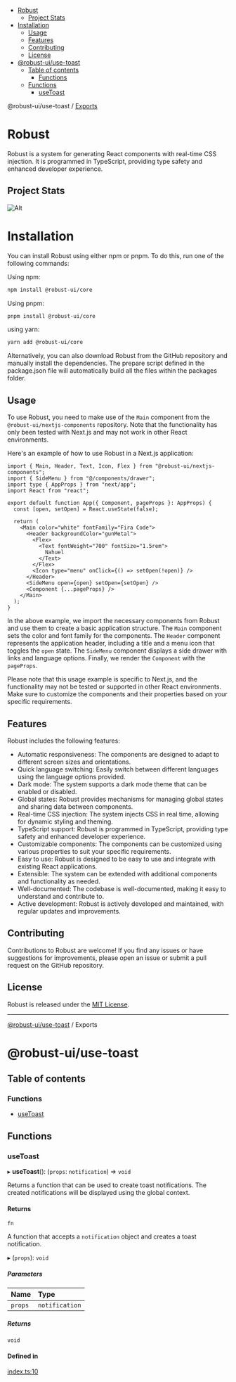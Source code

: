 <!-- START doctoc generated TOC please keep comment here to allow auto update -->
<!-- DON'T EDIT THIS SECTION, INSTEAD RE-RUN doctoc TO UPDATE -->

- [Robust](#robust)
  - [Project Stats](#project-stats)
- [Installation](#installation)
  - [Usage](#usage)
  - [Features](#features)
  - [Contributing](#contributing)
  - [License](#license)
- [@robust-ui/use-toast](#robust-uiuse-toast)
  - [Table of contents](#table-of-contents)
    - [Functions](#functions)
  - [Functions](#functions-1)
    - [useToast](#usetoast)

<!-- END doctoc generated TOC please keep comment here to allow auto update -->


<a name="readmemd"></a>

@robust-ui/use-toast / [Exports](#modulesmd)

# Robust

Robust is a system for generating React components with real-time CSS injection. It is programmed in TypeScript, providing type safety and enhanced developer experience.

## Project Stats

![Alt](https://repobeats.axiom.co/api/embed/57761159b119284992a2370b719d8f8fe9c07e34.svg "Repobeats analytics image")

# Installation

You can install Robust using either npm or pnpm. To do this, run one of the following commands:

Using npm:

```bash
npm install @robust-ui/core
```

Using pnpm:

```bash
pnpm install @robust-ui/core
```

using yarn:

```bash
yarn add @robust-ui/core
```

Alternatively, you can also download Robust from the GitHub repository and manually install the dependencies. The prepare script defined in the package.json file will automatically build all the files within the packages folder.

## Usage

To use Robust, you need to make use of the `Main` component from the `@robust-ui/nextjs-components` repository. Note that the functionality has only been tested with Next.js and may not work in other React environments.

Here's an example of how to use Robust in a Next.js application:

```tsx
import { Main, Header, Text, Icon, Flex } from "@robust-ui/nextjs-components";
import { SideMenu } from "@/components/drawer";
import type { AppProps } from "next/app";
import React from "react";

export default function App({ Component, pageProps }: AppProps) {
  const [open, setOpen] = React.useState(false);

  return (
    <Main color="white" fontFamily="Fira Code">
      <Header backgroundColor="gunMetal">
        <Flex>
          <Text fontWeight="700" fontSize="1.5rem">
            Nahuel
          </Text>
        </Flex>
        <Icon type="menu" onClick={() => setOpen(!open)} />
      </Header>
      <SideMenu open={open} setOpen={setOpen} />
      <Component {...pageProps} />
    </Main>
  );
}
```

In the above example, we import the necessary components from Robust and use them to create a basic application structure. The `Main` component sets the color and font family for the components. The `Header` component represents the application header, including a title and a menu icon that toggles the `open` state. The `SideMenu` component displays a side drawer with links and language options. Finally, we render the `Component` with the `pageProps`.

Please note that this usage example is specific to Next.js, and the functionality may not be tested or supported in other React environments. Make sure to customize the components and their properties based on your specific requirements.

## Features

Robust includes the following features:

- Automatic responsiveness: The components are designed to adapt to different screen sizes and orientations.
- Quick language switching: Easily switch between different languages using the language options provided.
- Dark mode: The system supports a dark mode theme that can be enabled or disabled.
- Global states: Robust provides mechanisms for managing global states and sharing data between components.
- Real-time CSS injection: The system injects CSS in real time, allowing for dynamic styling and theming.
- TypeScript support: Robust is programmed in TypeScript, providing type safety and enhanced developer experience.
- Customizable components: The components can be customized using various properties to suit your specific requirements.
- Easy to use: Robust is designed to be easy to use and integrate with existing React applications.
- Extensible: The system can be extended with additional components and functionality as needed.
- Well-documented: The codebase is well-documented, making it easy to understand and contribute to.
- Active development: Robust is actively developed and maintained, with regular updates and improvements.

## Contributing

Contributions to Robust are welcome! If you find any issues or have suggestions for improvements, please open an issue or submit a pull request on the GitHub repository.

## License

Robust is released under the [MIT License](https://opensource.org/licenses/MIT).

---


<a name="modulesmd"></a>

[@robust-ui/use-toast](#readmemd) / Exports

# @robust-ui/use-toast

## Table of contents

### Functions

- [useToast](#usetoast)

## Functions

### useToast

▸ **useToast**(): (`props`: `notification`) => `void`

Returns a function that can be used to create toast notifications.
The created notifications will be displayed using the global context.

#### Returns

`fn`

A function that accepts a `notification` object and creates a toast notification.

▸ (`props`): `void`

##### Parameters

| Name | Type |
| :------ | :------ |
| `props` | `notification` |

##### Returns

`void`

#### Defined in

[index.ts:10](https://github.com/nahuelRosas/robust-ui/blob/148f787/packages/hooks/use-toast/src/index.ts#L10)
